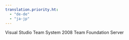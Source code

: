 ```yaml
---
translation.priority.ht: 
  - "de-de"
  - "ja-jp"
---
```

Visual Studio Team System 2008 Team Foundation Server